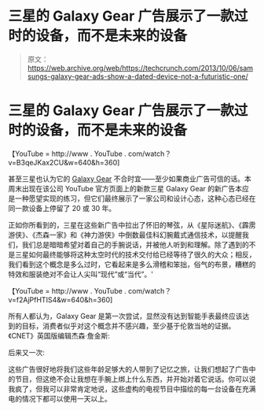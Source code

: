 # 三星的 Galaxy Gear 广告展示了一款过时的设备，而不是未来的设备

> 原文：<https://web.archive.org/web/https://techcrunch.com/2013/10/06/samsungs-galaxy-gear-ads-show-a-dated-device-not-a-futuristic-one/>

# 三星的 Galaxy Gear 广告展示了一款过时的设备，而不是未来的设备

【YouTube = http://www . YouTube . com/watch？v=B3qeJKax2CU&w=640&h=360]

甚至三星也认为它的 [Galaxy Gear](https://web.archive.org/web/20230316050607/https://techcrunch.com/2013/09/04/hands-on-the-galaxy-gear-is-here-and-better-than-expected-but-is-that-enough/ "Samsung’s Galaxy Gear Is Here And Better Than Expected") 不合时宜——至少如果商业广告可信的话。本周末出现在该公司 YouTube 官方页面上的新款三星 Galaxy Gear 的新广告本应是一种愿望实现的练习，但它们最终展示了一家公司和设计心态，这种心态已经在同一款设备上停留了 20 或 30 年。

正如你所看到的，三星在这些新广告中拉出了怀旧的琴弦，从《星际迷航》、《霹雳游侠》、《杰森一家》和《神力游侠》中倒数最佳科幻腕戴式通信技术，以提醒我们，我们总是暗暗希望对着自己的手腕说话，并被他人听到和理解。除了遇到的不是三星如何最终能够将这种太空时代的技术交付给已经等待了很久的大众；相反，我们看到这个概念是多么过时，它看起来是多么滑稽和笨拙，俗气的布景，糟糕的特效和服装绝对不会让人尖叫“现代”或“当代”。'

【YouTube = http://www . YouTube . com/watch？v=f2AjPfHTIS4&w=640&h=360]

所有人都认为，Galaxy Gear 是第一次尝试，显然没有达到智能手表最终应该达到的目标，消费者似乎对这个概念并不感兴趣，至少基于伦敦当地的证据。《CNET》英国版编辑杰森·詹金斯:

后来又一次:

这些广告很好地将我们这些年龄足够大的人带到了记忆之旅，让我们想起了广告中的节目，但这绝不会让我想在手腕上绑上什么东西，并开始对着它说话。你可以说我疯了，但我可以非常肯定地说，这些虚构的电视节目中描绘的每一台设备在充满电的情况下都可以使用一天以上。